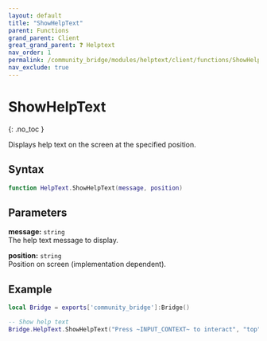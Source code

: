 ```yaml
---
layout: default
title: "ShowHelpText"
parent: Functions
grand_parent: Client
great_grand_parent: ❓ Helptext
nav_order: 1
permalink: /community_bridge/modules/helptext/client/functions/ShowHelpText/
nav_exclude: true
---
```


# ShowHelpText
{: .no_toc }

Displays help text on the screen at the specified position.

## Syntax

```lua
function HelpText.ShowHelpText(message, position)
```

## Parameters

**message:** `string`  
The help text message to display.

**position:** `string`  
Position on screen (implementation dependent).

## Example

```lua
local Bridge = exports['community_bridge']:Bridge()

-- Show help text
Bridge.HelpText.ShowHelpText("Press ~INPUT_CONTEXT~ to interact", "top")
```